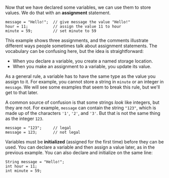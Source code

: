 Now that we have declared some variables, we can use them to store values.
We do that with an **assignment** statement.

```code
message = "Hello!";  // give message the value "Hello!"
hour = 11;           // assign the value 11 to hour
minute = 59;         // set minute to 59
```

This example shows three assignments, and the comments illustrate different ways people sometimes talk about assignment statements.
The vocabulary can be confusing here, but the idea is straightforward:



*  When you declare a variable, you create a named storage location.
*  When you make an assignment to a variable, you update its value.


As a general rule, a variable has to have the same type as the value you assign to it.
For example, you cannot store a string in `minute` or an integer in `message`.
We will see some examples that seem to break this rule, but we'll get to that later.


A common source of confusion is that some strings *look* like integers, but they are not.
For example, `message` can contain the string `"123"`, which is made up of the characters `'1'`, `'2'`, and `'3'`.
But that is not the same thing as the integer `123`.

```code
message = "123";     // legal
message = 123;       // not legal
```


Variables must be **initialized** (assigned for the first time) before they can be used.
You can declare a variable and then assign a value later, as in the previous example.
You can also declare and initialize on the same line:

```code
String message = "Hello!";
int hour = 11;
int minute = 59;
```